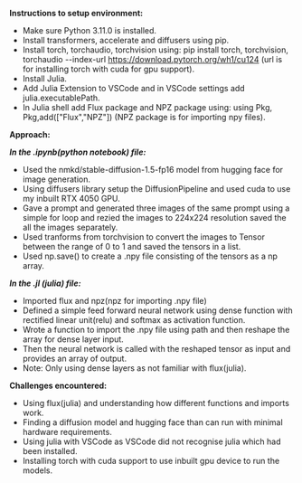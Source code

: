 **Instructions to setup environment:**
- Make sure Python 3.11.0 is installed.
- Install transformers, accelerate and diffusers using pip.
- Install torch, torchaudio, torchvision using: pip install torch, torchvision, torchaudio --index-url https://download.pytorch.org/wh1/cu124 (url is for installing torch with cuda for gpu support).
- Install Julia.
- Add Julia Extension to VSCode and in VSCode settings add julia.executablePath.
- In Julia shell add Flux package and NPZ package using: using Pkg, Pkg,add(["Flux","NPZ"]) (NPZ package is for importing npy files).

**Approach:**

***In the .ipynb(python notebook) file:***
- Used the nmkd/stable-diffusion-1.5-fp16 model from hugging face for image generation.
- Using diffusers library setup the DiffusionPipeline and used cuda to use my inbuilt RTX 4050 GPU.
- Gave a prompt and generated three images of the same prompt using a simple for loop and rezied the images to 224x224 resolution saved the all the images separately.
- Used tranforms from torchvision to convert the images to Tensor between the range of 0 to 1 and saved the tensors in a list.
- Used np.save() to create a .npy file consisting of the tensors as a np array.
  
***In the .jl (julia) file:***
- Imported flux and npz(npz for importing .npy file)
- Defined a simple feed forward neural network using dense function with rectified linear unit(relu) and softmax as activation function.
- Wrote a function to import the .npy file using path and then reshape the array for dense layer input.
- Then the neural network is called with the reshaped tensor as input and provides an array of output.
- Note: Only using dense layers as not familiar with flux(julia).

**Challenges encountered:**
- Using flux(julia) and understanding how different functions and imports work.
- Finding a diffusion model and hugging face than can run with minimal hardware requirements.
- Using julia with VSCode as VSCode did not recognise julia which had been installed.
- Installing torch with cuda support to use inbuilt gpu device to run the models.


